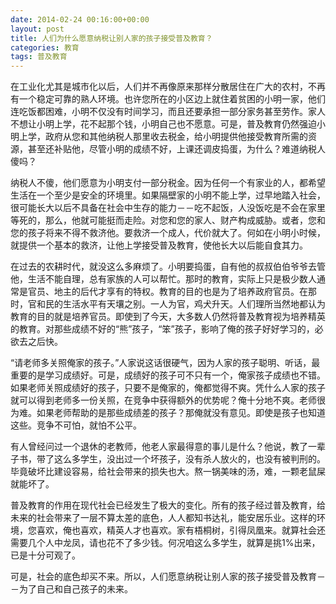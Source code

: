 ```yaml
---
date: 2014-02-24 00:16:00+00:00
layout: post
title: 人们为什么愿意纳税让别人家的孩子接受普及教育？
categories: 教育
tags: 普及教育
---
```


在工业化尤其是城市化以后，人们并不再像原来那样分散居住在广大的农村，不再有一个稳定可靠的熟人环境。也许您所在的小区边上就住着贫困的小明一家，他们连吃饭都困难，小明不仅没有时间学习，而且还要承担一部分家务甚至劳作。家人不想让小明上学，花不起那个钱，小明自己也不愿意。可是，普及教育仍然强迫小明上学，政府从您和其他纳税人那里收去税金，给小明提供他接受教育所需的资源，甚至还补贴他，尽管小明的成绩不好，上课还调皮捣蛋，为什么？难道纳税人傻吗？

纳税人不傻，他们愿意为小明支付一部分税金。因为任何一个有家业的人，都希望生活在一个至少是安全的环境里。如果隔壁家的小明不能上学，过早地踏入社会，很可能长大以后不具备在社会中生存的能力－－吃不起饭，人没饭吃是不会在家里等死的，那么，他就可能挺而走险。对您和您的家人、财产构成威胁。或者，您和您的孩子将来不得不救济他。要救济一个成人，代价就大了。何如在小明小时候，就提供一个基本的救济，让他上学接受普及教育，使他长大以后能自食其力。

在过去的农耕时代，就没这么多麻烦了。小明要捣蛋，自有他的叔叔伯伯爷爷去管他，生活不能自理，总有家族的人可以帮忙。那时的教育，实际上只是极少数人通常是官员、地主的后代才享有的特权。教育的目的也是为了培养政府官员。在那时，官和民的生活水平有天壤之别。一人为官，鸡犬升天。人们理所当然地都认为教育的目的就是培养官员。即使到了今天，大多数人仍然将普及教育视为培养精英的教育。对那些成绩不好的“熊”孩子，“笨”孩子，影响了俺的孩子好好学习的，必欲去之后快。

“请老师多关照俺家的孩子。”人家说这话很硬气，因为人家的孩子聪明、听话，最重要的是学习成绩好。可是，成绩好的孩子可不只有一个，俺家孩子成绩也不错。如果老师关照成绩好的孩子，只要不是俺家的，俺都觉得不爽。凭什么人家的孩子就可以得到老师多一份关照，在竞争中获得额外的优势呢？俺十分地不爽。老师很为难。如果老师帮助的是那些成绩差的孩子？那俺就没有意见。即使是孩子也知道这些。竞争不可怕，就怕不公平。

有人曾经问过一个退休的老教师，他老人家最得意的事儿是什么？他说，教了一辈子书，带了这么多学生，没出过一个坏孩子，没有杀人放火的，也没有被判刑的。毕竟破坏比建设容易，给社会带来的损失也大。熬一锅美味的汤，难，一颗老鼠屎就能坏了。

普及教育的作用在现代社会已经发生了极大的变化。所有的孩子经过普及教育，给未来的社会带来了一层不算太差的底色，人人都知书达礼，能安居乐业。这样的环境，您喜欢，俺也喜欢，精英人才也喜欢。家有梧桐树，引得凤凰来。就算社会还需要几个人中龙凤，请也花不了多少钱。何况咱这么多学生，就算是挑1%出来，已是十分可观了。

可是，社会的底色却买不来。所以，人们愿意纳税让别人家的孩子接受普及教育－－为了自己和自己孩子的未来。
